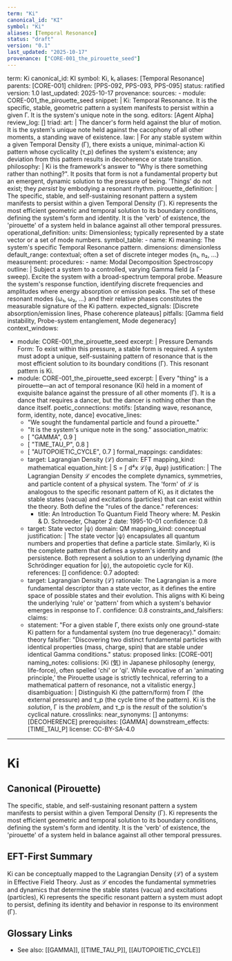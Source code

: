 ```yaml
---
term: "Ki"
canonical_id: "KI"
symbol: "Ki"
aliases: [Temporal Resonance]
status: "draft"
version: "0.1"
last_updated: "2025-10-17"
provenance: ["CORE-001_the_pirouette_seed"]
---
```

term: Ki
canonical_id: KI
symbol: Ki, kᵢ
aliases: [Temporal Resonance]
parents: [CORE-001]
children: [PPS-092, PPS-093, PPS-095]
status: ratified
version: 1.0
last_updated: 2025-10-17
provenance:
  sources:
    - module: CORE-001_the_pirouette_seed
      snippet: |
        Ki: Temporal Resonance. It is the specific, stable, geometric pattern a system manifests to persist within a given Γ. It is the system's unique note in the song.
  editors: [Agent Alpha]
  review_log: []
triad:
  art: |
    The dancer's form held against the blur of motion. It is the system's unique note held against the cacophony of all other moments, a standing wave of existence.
  law: |
    For any stable system within a given Temporal Density (Γ), there exists a unique, minimal-action Ki pattern whose cyclicality (τ_p) defines the system's existence; any deviation from this pattern results in decoherence or state transition.
  philosophy: |
    Ki is the framework's answer to "Why is there something rather than nothing?". It posits that form is not a fundamental property but an emergent, dynamic solution to the pressure of being. 'Things' do not exist; they *persist* by embodying a resonant rhythm.
pirouette_definition: |
  The specific, stable, and self-sustaining resonant pattern a system manifests to persist within a given Temporal Density (Γ). Ki represents the most efficient geometric and temporal solution to its boundary conditions, defining the system's form and identity. It is the 'verb' of existence, the 'pirouette' of a system held in balance against all other temporal pressures.
operational_definition:
  units: Dimensionless; typically represented by a state vector or a set of mode numbers.
  symbol_table:
    - name: Ki
      meaning: The system's specific Temporal Resonance pattern.
      dimensions: dimensionless
      default_range: contextual; often a set of discrete integer modes {n₁, n₂, ...}
  measurement:
    procedures:
      - name: Modal Decomposition Spectroscopy
        outline: |
          Subject a system to a controlled, varying Gamma field (a Γ-sweep). Excite the system with a broad-spectrum temporal probe. Measure the system's response function, identifying discrete frequencies and amplitudes where energy absorption or emission peaks. The set of these resonant modes {ω₁, ω₂, ...} and their relative phases constitutes the measurable signature of the Ki pattern.
        expected_signals: [Discrete absorption/emission lines, Phase coherence plateaus]
        pitfalls: [Gamma field instability, Probe-system entanglement, Mode degeneracy]
context_windows:
  - module: CORE-001_the_pirouette_seed
    excerpt: |
      Pressure Demands Form: To exist within this pressure, a stable form is required. A system must adopt a unique, self-sustaining pattern of resonance that is the most efficient solution to its boundary conditions (Γ). This resonant pattern is Ki.
  - module: CORE-001_the_pirouette_seed
    excerpt: |
      Every "thing" is a pirouette—an act of temporal resonance (Ki) held in a moment of exquisite balance against the pressure of all other moments (Γ). It is a dance that requires a dancer, but the dancer is nothing other than the dance itself.
poetic_connections:
  motifs: [standing wave, resonance, form, identity, note, dance]
  evocative_lines:
    - "We sought the fundamental particle and found a pirouette."
    - "It is the system's unique note in the song."
  association_matrix:
    - [ "GAMMA", 0.9 ]
    - [ "TIME_TAU_P", 0.8 ]
    - [ "AUTOPOIETIC_CYCLE", 0.7 ]
formal_mappings:
  candidates:
    - target: Lagrangian Density (ℒ)
      domain: EFT
      mapping_kind: mathematical
      equation_hint: |
        S = ∫ d⁴x ℒ(φ, ∂μφ)
      justification: |
        The Lagrangian Density ℒ encodes the complete dynamics, symmetries, and particle content of a physical system. The 'form' of ℒ is analogous to the specific resonant pattern of Ki, as it dictates the stable states (vacua) and excitations (particles) that can exist within the theory. Both define the "rules of the dance."
      references:
        - title: An Introduction To Quantum Field Theory
          where: M. Peskin & D. Schroeder, Chapter 2
          date: 1995-10-01
      confidence: 0.8
    - target: State vector |ψ⟩
      domain: QM
      mapping_kind: conceptual
      justification: |
        The state vector |ψ⟩ encapsulates all quantum numbers and properties that define a particle state. Similarly, Ki is the complete pattern that defines a system's identity and persistence. Both represent a solution to an underlying dynamic (the Schrödinger equation for |ψ⟩, the autopoietic cycle for Ki).
      references: []
      confidence: 0.7
  adopted:
    - target: Lagrangian Density (ℒ)
      rationale: The Lagrangian is a more fundamental descriptor than a state vector, as it defines the entire space of possible states and their evolution. This aligns with Ki being the underlying 'rule' or 'pattern' from which a system's behavior emerges in response to Γ.
      confidence: 0.8
constraints_and_falsifiers:
  claims:
    - statement: "For a given stable Γ, there exists only one ground-state Ki pattern for a fundamental system (no true degeneracy)."
      domain: theory
      falsifier: "Discovering two distinct fundamental particles with identical properties (mass, charge, spin) that are stable under identical Gamma conditions."
      status: proposed
      links: [CORE-001]
naming_notes:
  collisions: [Ki (気) in Japanese philosophy (energy, life-force), often spelled 'chi' or 'qi'. While evocative of an 'animating principle,' the Pirouette usage is strictly technical, referring to a mathematical pattern of resonance, not a vitalistic energy.]
  disambiguation: |
    Distinguish Ki (the pattern/form) from Γ (the external pressure) and τ_p (the cycle time of the pattern). Ki is the *solution*, Γ is the *problem*, and τ_p is the *result* of the solution's cyclical nature.
crosslinks:
  near_synonyms: []
  antonyms: [DECOHERENCE]
  prerequisites: [GAMMA]
  downstream_effects: [TIME_TAU_P]
license: CC-BY-SA-4.0
---

# Ki

## Canonical (Pirouette)
The specific, stable, and self-sustaining resonant pattern a system manifests to persist within a given Temporal Density (Γ). Ki represents the most efficient geometric and temporal solution to its boundary conditions, defining the system's form and identity. It is the 'verb' of existence, the 'pirouette' of a system held in balance against all other temporal pressures.

## EFT-First Summary
Ki can be conceptually mapped to the Lagrangian Density (ℒ) of a system in Effective Field Theory. Just as ℒ encodes the fundamental symmetries and dynamics that determine the stable states (vacua) and excitations (particles), Ki represents the specific resonant pattern a system must adopt to persist, defining its identity and behavior in response to its environment (Γ).

## Glossary Links
- See also: [[GAMMA]], [[TIME_TAU_P]], [[AUTOPOIETIC_CYCLE]]